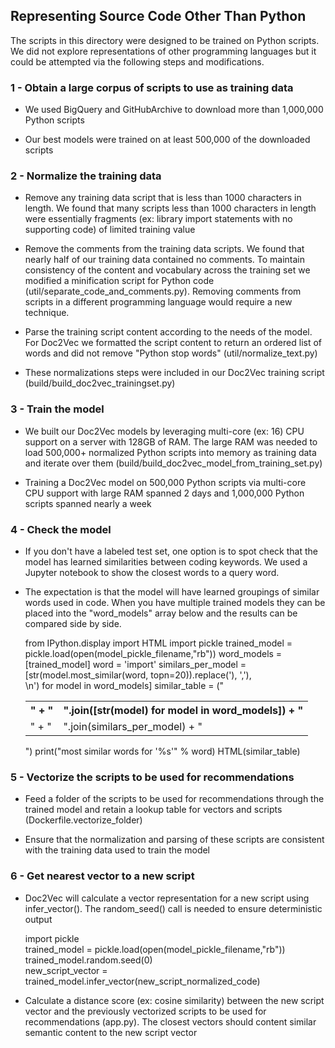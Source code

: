 ## Representing Source Code Other Than Python

The scripts in this directory were designed to be trained on Python scripts. We did not explore representations of other programming languages but it could be attempted via the following steps and modifications. 

### 1 - Obtain a large corpus of scripts to use as training data

- We used BigQuery and GitHubArchive to download more than 1,000,000 Python scripts 

- Our best models were trained on at least 500,000 of the downloaded scripts 

### 2 - Normalize the training data

- Remove any training data script that is less than 1000 characters in length. We found that many scripts less than 1000 characters in length were essentially fragments (ex: library import statements with no supporting code) of limited training value

- Remove the comments from the training data scripts. We found that nearly half of our training data contained no comments. To maintain consistency of the content and vocabulary across the training set we modified a minification script for Python code (util/separate_code_and_comments.py). Removing comments from scripts in a different programming language would require a new technique. 

- Parse the training script content according to the needs of the model. For Doc2Vec we formatted the script content to return an ordered list of words and did not remove "Python stop words" (util/normalize_text.py)

- These normalizations steps were included in our Doc2Vec training script (build/build_doc2vec_trainingset.py)

### 3 - Train the model

- We built our Doc2Vec models by leveraging multi-core (ex: 16) CPU support on a server with 128GB of RAM. The large RAM was needed to load 500,000+ normalized Python scripts into memory as training data and iterate over them (build/build_doc2vec_model_from_training_set.py)

- Training a Doc2Vec model on 500,000 Python scripts via multi-core CPU support with large RAM spanned 2 days and 1,000,000 Python scripts spanned nearly a week


### 4 - Check the model

- If you don't have a labeled test set, one option is to spot check that the model has learned similarities between coding keywords. We used a Jupyter notebook to show the closest words to a query word. 

- The expectation is that the model will have learned groupings of similar words used in code. When you have multiple trained models they can be placed into the "word_models" array below and the results can be compared side by side.


     from IPython.display import HTML
     import pickle
     trained_model = pickle.load(open(model_pickle_filename,"rb")) 
     word_models = [trained_model]
     word = 'import'
     similars_per_model = [str(model.most_similar(word, topn=20)).replace('), ','),<br>\n') for model in word_models]
     similar_table = ("<table><tr><th>" +
         "</th><th>".join([str(model) for model in word_models]) + 
         "</th></tr><tr><td>" +
         "</td><td>".join(similars_per_model) +
         "</td></tr></table>")
     print("most similar words for '%s'" % word)
     HTML(similar_table)
     
### 5 - Vectorize the scripts to be used for recommendations

- Feed a folder of the scripts to be used for recommendations through the trained model and retain a lookup table for vectors and scripts (Dockerfile.vectorize_folder)

- Ensure that the normalization and parsing of these scripts are consistent with the training data used to train the model

### 6 - Get nearest vector to a new script

- Doc2Vec will calculate a vector representation for a new script using infer_vector(). The random_seed() call is needed to ensure deterministic output


    import pickle  
    trained_model = pickle.load(open(model_pickle_filename,"rb"))   
    trained_model.random.seed(0)   
    new_script_vector = trained_model.infer_vector(new_script_normalized_code) 

- Calculate a distance score (ex: cosine similarity) between the new script vector and the previously vectorized scripts to be used for recommendations (app.py). The closest vectors should content similar semantic content to the new script vector


